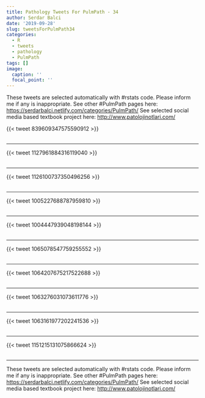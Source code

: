 ```yaml
---
title: Pathology Tweets For PulmPath - 34
author: Serdar Balci
date: '2019-09-28'
slug: tweetsForPulmPath34
categories:
  - R
  - tweets
  - pathology
  - PulmPath
tags: []
image:
  caption: ''
  focal_point: ''
---
```



These tweets are selected automatically with #rstats code. Please inform me if any is inappropriate.
See other #PulmPath pages here: https://serdarbalci.netlify.com/categories/PulmPath/ 
See selected social media based textbook project here: http://www.patolojinotlari.com/

{{< tweet 839609347575590912 >}}
<br>
<br>
<hr>
{{< tweet 1127961884316119040 >}}
<br>
<br>
<hr>
{{< tweet 1126100737350496256 >}}
<br>
<br>
<hr>
{{< tweet 1005227688787959810 >}}
<br>
<br>
<hr>
{{< tweet 1004447939048198144 >}}
<br>
<br>
<hr>
{{< tweet 1065078547759255552 >}}
<br>
<br>
<hr>
{{< tweet 1064207675217522688 >}}
<br>
<br>
<hr>
{{< tweet 1063276031073611776 >}}
<br>
<br>
<hr>
{{< tweet 1063161977202241536 >}}
<br>
<br>
<hr>
{{< tweet 1151215131075866624 >}}
<br>
<br>
<hr>


These tweets are selected automatically with #rstats code. Please inform me if any is inappropriate.
See other #PulmPath pages here: https://serdarbalci.netlify.com/categories/PulmPath/ 
See selected social media based textbook project here: http://www.patolojinotlari.com/
